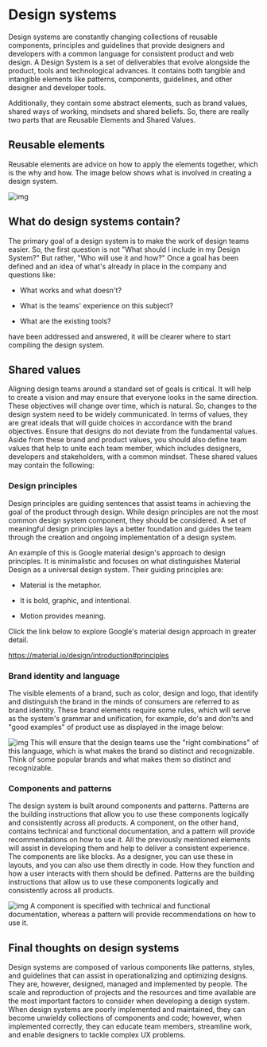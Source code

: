 # Design systems
Design systems are constantly changing collections of reusable components, principles and guidelines that provide designers and developers with a common language for consistent product and web design. A Design System is a set of deliverables that evolve alongside the product, tools and technological advances. It contains both tangible and intangible elements like patterns, components, guidelines, and other designer and developer tools.

Additionally, they contain some abstract elements, such as brand values, shared ways of working, mindsets and shared beliefs. So, there are really two parts that are Reusable Elements and Shared Values.

## Reusable elements
Reusable elements are advice on how to apply the elements together, which is the why and how. The image below shows what is involved in creating a design system. 

![img](https://d3c33hcgiwev3.cloudfront.net/imageAssetProxy.v1/RPdUztQVRcy3VM7UFbXMbQ_6b4d0fe713924017a4387551b4359aa1_UX_UI_Design-sketch.png?expiry=1689552000000&hmac=d-WiSbn91DfUokBkKZmrtix5HlLouebJxvT9lz9N6RY)

## What do design systems contain?
The primary goal of a design system is to make the work of design teams easier. So, the first question is not "What should I include in my Design System?" But rather, "Who will use it and how?" Once a goal has been defined and an idea of what's already in place in the company and questions like:

- What works and what doesn't? 

- What is the teams' experience on this subject? 

- What are the existing tools?

have been addressed and answered, it will be clearer where to start compiling the design system. 

## Shared values
Aligning design teams around a standard set of goals is critical. It will help to create a vision and may ensure that everyone looks in the same direction. These objectives will change over time, which is natural. So, changes to the design system need to be widely communicated. In terms of values, they are great ideals that will guide choices in accordance with the brand objectives. Ensure that designs do not deviate from the fundamental values. Aside from these brand and product values, you should also define team values that help to unite each team member, which includes designers, developers and stakeholders, with a common mindset. These shared values may contain the following: 

### Design principles
Design principles are guiding sentences that assist teams in achieving the goal of the product through design. While design principles are not the most common design system component, they should be considered. A set of meaningful design principles lays a better foundation and guides the team through the creation and ongoing implementation of a design system. 

 An example of this is Google material design's approach to design principles. It is minimalistic and focuses on what distinguishes Material Design as a universal design system. Their guiding principles are: 

- Material is the metaphor.

- It is bold, graphic, and intentional.

- Motion provides meaning. 

Click the link below to explore Google's material design approach in greater detail.

https://material.io/design/introduction#principles  

### Brand identity and language
The visible elements of a brand, such as color, design and logo, that identify and distinguish the brand in the minds of consumers are referred to as brand identity. These brand elements require some rules, which will serve as the system's grammar and unification, for example, do's and don'ts and "good examples" of product use as displayed in the image below: 

![img](https://d3c33hcgiwev3.cloudfront.net/imageAssetProxy.v1/gmxxgehbTpyscYHoW06cfA_18d055645db9434cb1dc5d74ec73a1a1_brand-identity.png?expiry=1689552000000&hmac=sLmUkkqvDYvwClBWmYa1KKVi4OX_TQV-sX2hRJHIxmQ)
This will ensure that the design teams use the "right combinations" of this language, which is what makes the brand so distinct and recognizable. Think of some popular brands and what makes them so distinct and recognizable. 

### Components and patterns
The design system is built around components and patterns. Patterns are the building instructions that allow you to use these components logically and consistently across all products. A component, on the other hand, contains technical and functional documentation, and a pattern will provide recommendations on how to use it. All the previously mentioned elements will assist in developing them and help to deliver a consistent experience. The components are like blocks. As a designer, you can use these in layouts, and you can also use them directly in code. How they function and how a user interacts with them should be defined. Patterns are the building instructions that allow us to use these components logically and consistently across all products. 

![img](https://d3c33hcgiwev3.cloudfront.net/imageAssetProxy.v1/N7QK6bP2SSi0Cumz9tko1Q_04e35a751cd2450a9035d1cb109708a1_Component.png?expiry=1689552000000&hmac=qsRywgmjE10d3ucvmCfyIqJPgk1W6wifDJPpFhQe3Lo)
A component is specified with technical and functional documentation, whereas a pattern will provide recommendations on how to use it.

## Final thoughts on design systems
Design systems are composed of various components like patterns, styles, and guidelines that can assist in operationalizing and optimizing designs. They are, however, designed, managed and implemented by people. The scale and reproduction of projects and the resources and time available are the most important factors to consider when developing a design system. When design systems are poorly implemented and maintained, they can become unwieldy collections of components and code; however, when implemented correctly, they can educate team members, streamline work, and enable designers to tackle complex UX problems.